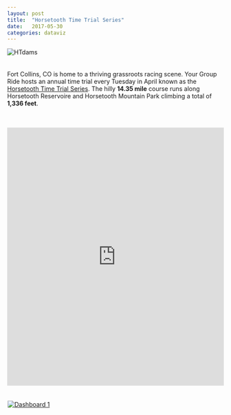 ```yaml
---
layout: post
title:  "Horsetooth Time Trial Series"
date:   2017-05-30 
categories: dataviz
---
```

![HTdams](https://raw.githubusercontent.com/skammlade/skammlade.github.io/master/images/dams_handlebar.jpg)
<br> 
<br> 
<br> 
Fort Collins, CO is home to a thriving grassroots racing scene. Your Group Ride hosts an annual time trial every Tuesday in April known as the [Horsetooth Time Trial Series](http://yourgroupride.com/index.php/local-races/horsetooth-time-trial-series). The hilly **14.35 mile** course runs along Horsetooth Reservoire and
Horsetooth Mountain Park climbing a total of **1,336 feet**. 
<br> 
<br>
<br>
<iframe style="width:100%;height:600px;" src="https://veloviewer.com/segments/1213731/embed2" frameborder="0" scrolling="no"></iframe>  
<br> 
<br> 
<br> 



<html>
<head>
	<title></title>
</head>
<body>
	<div class='tableauPlaceholder' id='viz1496171741006' style="margin-right:10%;padding:1px; width:1130px; height:1970px;">
		<noscript><a href='#'><img alt='Dashboard 1 ' src='https:&#47;&#47;public.tableau.com&#47;static&#47;images&#47;HT&#47;HTTT&#47;Dashboard1&#47;1_rss.png' style='border: none'></a></noscript><object class='tableauViz' style='display:none;'>
			<param name='host_url' value='https%3A%2F%2Fpublic.tableau.com%2F'>
			 <param name='site_root' value=''>
			<param name='name' value='HTTT&#47;Dashboard1'>
			<param name='tabs' value='no'>
			<param name='toolbar' value='no'>
			<param name='static_image' value='https:&#47;&#47;public.tableau.com&#47;static&#47;images&#47;HT&#47;HTTT&#47;Dashboard1&#47;1.png'>
			 <param name='animate_transition' value='yes'>
			<param name='display_static_image' value='yes'>
			<param name='display_spinner' value='yes'>
			<param name='display_overlay' value='yes'>
			<param name='display_count' value='yes'>
		</object>
	</div>
	<script type='text/javascript'>
	                   var divElement = document.getElementById('viz1496171741006');                    var vizElement = divElement.getElementsByTagName('object')[0];                    vizElement.style.width='1124px';vizElement.style.height='2029px';                    var scriptElement = document.createElement('script');                    scriptElement.src = 'https://public.tableau.com/javascripts/api/viz_v1.js';                    vizElement.parentNode.insertBefore(scriptElement, vizElement);                
	</script>
</body>
</html>